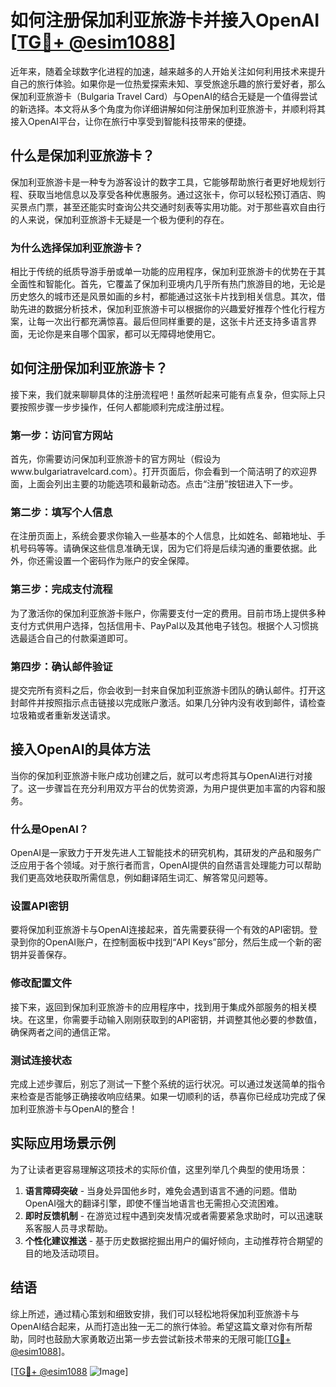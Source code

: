 # 如何注册保加利亚旅游卡并接入OpenAI [[TG💪+ @esim1088](https://t.me/s/esim1088)]

近年来，随着全球数字化进程的加速，越来越多的人开始关注如何利用技术来提升自己的旅行体验。如果你是一位热爱探索未知、享受旅途乐趣的旅行爱好者，那么保加利亚旅游卡（Bulgaria Travel Card）与OpenAI的结合无疑是一个值得尝试的新选择。本文将从多个角度为你详细讲解如何注册保加利亚旅游卡，并顺利将其接入OpenAI平台，让你在旅行中享受到智能科技带来的便捷。

## 什么是保加利亚旅游卡？

保加利亚旅游卡是一种专为游客设计的数字工具，它能够帮助旅行者更好地规划行程、获取当地信息以及享受各种优惠服务。通过这张卡，你可以轻松预订酒店、购买景点门票，甚至还能实时查询公共交通时刻表等实用功能。对于那些喜欢自由行的人来说，保加利亚旅游卡无疑是一个极为便利的存在。

### 为什么选择保加利亚旅游卡？

相比于传统的纸质导游手册或单一功能的应用程序，保加利亚旅游卡的优势在于其全面性和智能化。首先，它覆盖了保加利亚境内几乎所有热门旅游目的地，无论是历史悠久的城市还是风景如画的乡村，都能通过这张卡片找到相关信息。其次，借助先进的数据分析技术，保加利亚旅游卡可以根据你的兴趣爱好推荐个性化行程方案，让每一次出行都充满惊喜。最后但同样重要的是，这张卡片还支持多语言界面，无论你是来自哪个国家，都可以无障碍地使用它。

## 如何注册保加利亚旅游卡？

接下来，我们就来聊聊具体的注册流程吧！虽然听起来可能有点复杂，但实际上只要按照步骤一步步操作，任何人都能顺利完成注册过程。

### 第一步：访问官方网站

首先，你需要访问保加利亚旅游卡的官方网址（假设为www.bulgariatravelcard.com）。打开页面后，你会看到一个简洁明了的欢迎界面，上面会列出主要的功能选项和最新动态。点击“注册”按钮进入下一步。

### 第二步：填写个人信息

在注册页面上，系统会要求你输入一些基本的个人信息，比如姓名、邮箱地址、手机号码等等。请确保这些信息准确无误，因为它们将是后续沟通的重要依据。此外，你还需设置一个密码作为账户的安全保障。

### 第三步：完成支付流程

为了激活你的保加利亚旅游卡账户，你需要支付一定的费用。目前市场上提供多种支付方式供用户选择，包括信用卡、PayPal以及其他电子钱包。根据个人习惯挑选最适合自己的付款渠道即可。

### 第四步：确认邮件验证

提交完所有资料之后，你会收到一封来自保加利亚旅游卡团队的确认邮件。打开这封邮件并按照指示点击链接以完成账户激活。如果几分钟内没有收到邮件，请检查垃圾箱或者重新发送请求。

## 接入OpenAI的具体方法

当你的保加利亚旅游卡账户成功创建之后，就可以考虑将其与OpenAI进行对接了。这一步骤旨在充分利用双方平台的优势资源，为用户提供更加丰富的内容和服务。

### 什么是OpenAI？

OpenAI是一家致力于开发先进人工智能技术的研究机构，其研发的产品和服务广泛应用于各个领域。对于旅行者而言，OpenAI提供的自然语言处理能力可以帮助我们更高效地获取所需信息，例如翻译陌生词汇、解答常见问题等。

### 设置API密钥

要将保加利亚旅游卡与OpenAI连接起来，首先需要获得一个有效的API密钥。登录到你的OpenAI账户，在控制面板中找到“API Keys”部分，然后生成一个新的密钥并妥善保存。

### 修改配置文件

接下来，返回到保加利亚旅游卡的应用程序中，找到用于集成外部服务的相关模块。在这里，你需要手动输入刚刚获取到的API密钥，并调整其他必要的参数值，确保两者之间的通信正常。

### 测试连接状态

完成上述步骤后，别忘了测试一下整个系统的运行状况。可以通过发送简单的指令来检查是否能够正确接收响应结果。如果一切顺利的话，恭喜你已经成功完成了保加利亚旅游卡与OpenAI的整合！

## 实际应用场景示例

为了让读者更容易理解这项技术的实际价值，这里列举几个典型的使用场景：

1. **语言障碍突破** - 当身处异国他乡时，难免会遇到语言不通的问题。借助OpenAI强大的翻译引擎，即使不懂当地语言也无需担心交流困难。
2. **即时反馈机制** - 在游览过程中遇到突发情况或者需要紧急求助时，可以迅速联系客服人员寻求帮助。
3. **个性化建议推送** - 基于历史数据挖掘出用户的偏好倾向，主动推荐符合期望的目的地及活动项目。

## 结语

综上所述，通过精心策划和细致安排，我们可以轻松地将保加利亚旅游卡与OpenAI结合起来，从而打造出独一无二的旅行体验。希望这篇文章对你有所帮助，同时也鼓励大家勇敢迈出第一步去尝试新技术带来的无限可能[[TG💪+ @esim1088](https://t.me/s/esim1088)]。

[[TG💪+ @esim1088](https://t.me/s/esim1088) ![Image](https://i.postimg.cc/4NQfJmqS/Snipaste-2025-05-13-00-14-12.png)]